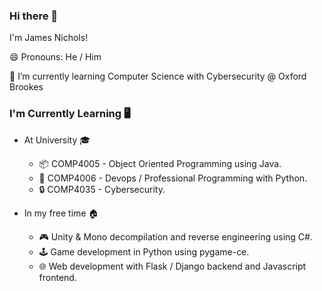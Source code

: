 ### Hi there 👋
I'm James Nichols!

😄 Pronouns: He / Him

🌱 I’m currently learning Computer Science with Cybersecurity @ Oxford Brookes

### I'm Currently Learning 🖥️
- At University 🎓
  - 📦 COMP4005 - Object Oriented Programming using Java.
  - 👥 COMP4006 - Devops / Professional Programming with Python.
  - 🔒 COMP4035 - Cybersecurity.

- In my free time 🏠
  - 🎮 Unity & Mono decompilation and reverse engineering using C#.
  - 🕹️ Game development in Python using pygame-ce.
  - 🌐 Web development with Flask / Django backend and Javascript frontend.
